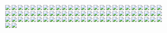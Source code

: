 ![](https://user-images.githubusercontent.com/126313739/257285152-68948642-d471-4efe-8fb7-f322327d279f.jpg) ![](https://user-images.githubusercontent.com/126313739/257285837-069ba81f-9867-4e27-ad3f-c9615c121496.png) ![](https://user-images.githubusercontent.com/126313739/257290823-d05a286b-6c04-401e-83d5-54807ab6be3b.gif) ![](https://user-images.githubusercontent.com/126313739/257286149-c1b0eda6-882d-41fe-b0d8-dccbc77732d5.gif) ![](https://user-images.githubusercontent.com/126313739/257288855-b6031473-39a9-41a0-8e6e-6070d66eb415.jpg) ![](https://user-images.githubusercontent.com/126313739/257301795-55988ef9-453e-4e56-af2c-be1f82199240.jpg) ![](https://user-images.githubusercontent.com/126313739/257604758-0d0fdd29-ccb3-418b-bae6-a1ce4562396f.png) ![](https://user-images.githubusercontent.com/126313739/257600884-9f9d2e5e-96a5-4def-aa8d-6e7293da4a80.gif) ![](https://user-images.githubusercontent.com/126313739/257287774-45b3d8a6-c0e9-49fe-9577-3957e37cf7ab.png) ![](https://user-images.githubusercontent.com/126313739/257286975-166cb984-3b09-43f8-b348-6d374ede46c4.gif) ![](https://user-images.githubusercontent.com/126313739/257285237-6a68ceeb-62c8-4177-bada-a735d67bf70f.png) ![](https://user-images.githubusercontent.com/126313739/257285191-c619c534-4b41-4be3-b65f-12034ab7f28b.gif) ![](https://user-images.githubusercontent.com/126313739/257286921-5c2e665c-cccd-4eed-85ae-d4c87360f054.png) ![](https://images-wixmp-ed30a86b8c4ca887773594c2.wixmp.com/f/123d674b-ec3a-48d6-974e-6735d6a62320/d14qrqh-60f94850-f130-4c12-a57f-1260c7b94cf2.png/v1/fill/w_99,h_56/system_of_a_down_stamp_by_kezzi_rose_d14qrqh-fullview.png?token=eyJ0eXAiOiJKV1QiLCJhbGciOiJIUzI1NiJ9.eyJzdWIiOiJ1cm46YXBwOjdlMGQxODg5ODIyNjQzNzNhNWYwZDQxNWVhMGQyNmUwIiwiaXNzIjoidXJuOmFwcDo3ZTBkMTg4OTgyMjY0MzczYTVmMGQ0MTVlYTBkMjZlMCIsIm9iaiI6W1t7ImhlaWdodCI6Ijw9NTYiLCJwYXRoIjoiXC9mXC8xMjNkNjc0Yi1lYzNhLTQ4ZDYtOTc0ZS02NzM1ZDZhNjIzMjBcL2QxNHFycWgtNjBmOTQ4NTAtZjEzMC00YzEyLWE1N2YtMTI2MGM3Yjk0Y2YyLnBuZyIsIndpZHRoIjoiPD05OSJ9XV0sImF1ZCI6WyJ1cm46c2VydmljZTppbWFnZS5vcGVyYXRpb25zIl19.cpDHDjsLVS_8dzGY-XUENzDMaFBeYt60XwJQfvPXlUo) ![](https://images-wixmp-ed30a86b8c4ca887773594c2.wixmp.com/f/7f07c132-6e55-4943-9bb7-dbef21458a42/dfosxzl-afe3057b-1343-45f3-b0a4-1ee89c0c4fa2.png/v1/fill/w_99,h_57/system_of_a_down_soad_stamp_by_milo_html_dfosxzl-fullview.png?token=eyJ0eXAiOiJKV1QiLCJhbGciOiJIUzI1NiJ9.eyJzdWIiOiJ1cm46YXBwOjdlMGQxODg5ODIyNjQzNzNhNWYwZDQxNWVhMGQyNmUwIiwiaXNzIjoidXJuOmFwcDo3ZTBkMTg4OTgyMjY0MzczYTVmMGQ0MTVlYTBkMjZlMCIsIm9iaiI6W1t7ImhlaWdodCI6Ijw9NTciLCJwYXRoIjoiXC9mXC83ZjA3YzEzMi02ZTU1LTQ5NDMtOWJiNy1kYmVmMjE0NThhNDJcL2Rmb3N4emwtYWZlMzA1N2ItMTM0My00NWYzLWIwYTQtMWVlODljMGM0ZmEyLnBuZyIsIndpZHRoIjoiPD05OSJ9XV0sImF1ZCI6WyJ1cm46c2VydmljZTppbWFnZS5vcGVyYXRpb25zIl19.c7RNeRvietBIZyTFM8n10a5ur9LqnFUznqYVOJdkT3Y) ![](https://images-wixmp-ed30a86b8c4ca887773594c2.wixmp.com/f/341f7591-2fae-4804-9bbd-5cce557fad8d/d2j5rgp-e71b8a25-1749-4b22-be9e-51bedcfbc32d.jpg/v1/fill/w_99,h_56,q_75,strp/system_of_a_down___hypnotize_by_jestrabesa_d2j5rgp-fullview.jpg?token=eyJ0eXAiOiJKV1QiLCJhbGciOiJIUzI1NiJ9.eyJzdWIiOiJ1cm46YXBwOjdlMGQxODg5ODIyNjQzNzNhNWYwZDQxNWVhMGQyNmUwIiwiaXNzIjoidXJuOmFwcDo3ZTBkMTg4OTgyMjY0MzczYTVmMGQ0MTVlYTBkMjZlMCIsIm9iaiI6W1t7ImhlaWdodCI6Ijw9NTYiLCJwYXRoIjoiXC9mXC8zNDFmNzU5MS0yZmFlLTQ4MDQtOWJiZC01Y2NlNTU3ZmFkOGRcL2QyajVyZ3AtZTcxYjhhMjUtMTc0OS00YjIyLWJlOWUtNTFiZWRjZmJjMzJkLmpwZyIsIndpZHRoIjoiPD05OSJ9XV0sImF1ZCI6WyJ1cm46c2VydmljZTppbWFnZS5vcGVyYXRpb25zIl19.XwvqzyzH79LLW7IGTBTEnyGAxbiMoa1DryWkfWwFPYU) ![](https://images-wixmp-ed30a86b8c4ca887773594c2.wixmp.com/f/b080da81-b64b-46f2-8333-89b9182f9f88/d1iugp3-d323a763-7a6e-45b0-864a-907903d8a788.png/v1/fill/w_99,h_50/soad_stamp_by_veggiebaka_chan_d1iugp3-fullview.png?token=eyJ0eXAiOiJKV1QiLCJhbGciOiJIUzI1NiJ9.eyJzdWIiOiJ1cm46YXBwOjdlMGQxODg5ODIyNjQzNzNhNWYwZDQxNWVhMGQyNmUwIiwiaXNzIjoidXJuOmFwcDo3ZTBkMTg4OTgyMjY0MzczYTVmMGQ0MTVlYTBkMjZlMCIsIm9iaiI6W1t7ImhlaWdodCI6Ijw9NTAiLCJwYXRoIjoiXC9mXC9iMDgwZGE4MS1iNjRiLTQ2ZjItODMzMy04OWI5MTgyZjlmODhcL2QxaXVncDMtZDMyM2E3NjMtN2E2ZS00NWIwLTg2NGEtOTA3OTAzZDhhNzg4LnBuZyIsIndpZHRoIjoiPD05OSJ9XV0sImF1ZCI6WyJ1cm46c2VydmljZTppbWFnZS5vcGVyYXRpb25zIl19.O8-Mi_cd8Kfj3LIEJinRF1zzCsW9fjKH339aEoErn3g) ![](https://images-wixmp-ed30a86b8c4ca887773594c2.wixmp.com/f/45b1ec39-d102-4d77-ae3d-334328c1cd08/d18w9i5-925d2b75-b162-47d6-81d1-9f8bd1d051f9.gif?token=eyJ0eXAiOiJKV1QiLCJhbGciOiJIUzI1NiJ9.eyJzdWIiOiJ1cm46YXBwOjdlMGQxODg5ODIyNjQzNzNhNWYwZDQxNWVhMGQyNmUwIiwiaXNzIjoidXJuOmFwcDo3ZTBkMTg4OTgyMjY0MzczYTVmMGQ0MTVlYTBkMjZlMCIsIm9iaiI6W1t7InBhdGgiOiJcL2ZcLzQ1YjFlYzM5LWQxMDItNGQ3Ny1hZTNkLTMzNDMyOGMxY2QwOFwvZDE4dzlpNS05MjVkMmI3NS1iMTYyLTQ3ZDYtODFkMS05ZjhiZDFkMDUxZjkuZ2lmIn1dXSwiYXVkIjpbInVybjpzZXJ2aWNlOmZpbGUuZG93bmxvYWQiXX0.649FTRIH209Xod6NdDyh-8VGgiBnmlUQzneQLdloIzI) ![](https://images-wixmp-ed30a86b8c4ca887773594c2.wixmp.com/f/123d674b-ec3a-48d6-974e-6735d6a62320/d17svmn-898c6682-7d38-4ffe-9eed-af16610a8662.png/v1/fill/w_99,h_56/serj_tankian_stamp_by_kezzi_rose_d17svmn-fullview.png?token=eyJ0eXAiOiJKV1QiLCJhbGciOiJIUzI1NiJ9.eyJzdWIiOiJ1cm46YXBwOjdlMGQxODg5ODIyNjQzNzNhNWYwZDQxNWVhMGQyNmUwIiwiaXNzIjoidXJuOmFwcDo3ZTBkMTg4OTgyMjY0MzczYTVmMGQ0MTVlYTBkMjZlMCIsIm9iaiI6W1t7ImhlaWdodCI6Ijw9NTYiLCJwYXRoIjoiXC9mXC8xMjNkNjc0Yi1lYzNhLTQ4ZDYtOTc0ZS02NzM1ZDZhNjIzMjBcL2QxN3N2bW4tODk4YzY2ODItN2QzOC00ZmZlLTllZWQtYWYxNjYxMGE4NjYyLnBuZyIsIndpZHRoIjoiPD05OSJ9XV0sImF1ZCI6WyJ1cm46c2VydmljZTppbWFnZS5vcGVyYXRpb25zIl19.COVxLDvHheSIWkCMXrVoHVLaE-92J0hKjenrulW3xqk) ![](https://images-wixmp-ed30a86b8c4ca887773594c2.wixmp.com/f/4c05735f-bf9a-4bf9-97e8-4e6b74379b63/dzrof1-a489153a-a464-4c58-9490-d71b2e122b3b.jpg/v1/fill/w_99,h_56,q_75,strp/___linkin_park____by_sophie12345_dzrof1-fullview.jpg?token=eyJ0eXAiOiJKV1QiLCJhbGciOiJIUzI1NiJ9.eyJzdWIiOiJ1cm46YXBwOjdlMGQxODg5ODIyNjQzNzNhNWYwZDQxNWVhMGQyNmUwIiwiaXNzIjoidXJuOmFwcDo3ZTBkMTg4OTgyMjY0MzczYTVmMGQ0MTVlYTBkMjZlMCIsIm9iaiI6W1t7ImhlaWdodCI6Ijw9NTYiLCJwYXRoIjoiXC9mXC80YzA1NzM1Zi1iZjlhLTRiZjktOTdlOC00ZTZiNzQzNzliNjNcL2R6cm9mMS1hNDg5MTUzYS1hNDY0LTRjNTgtOTQ5MC1kNzFiMmUxMjJiM2IuanBnIiwid2lkdGgiOiI8PTk5In1dXSwiYXVkIjpbInVybjpzZXJ2aWNlOmltYWdlLm9wZXJhdGlvbnMiXX0.0dcNHbogF2kXE8R6jnIP4xMfuWCECl-bYuSX7_P9t9s) ![](https://images-wixmp-ed30a86b8c4ca887773594c2.wixmp.com/f/dea1387b-1742-4b9c-b38c-5e55c36a7344/d2dsu4u-935a5bac-5dad-4234-82db-d0d42a497fe5.gif?token=eyJ0eXAiOiJKV1QiLCJhbGciOiJIUzI1NiJ9.eyJzdWIiOiJ1cm46YXBwOjdlMGQxODg5ODIyNjQzNzNhNWYwZDQxNWVhMGQyNmUwIiwiaXNzIjoidXJuOmFwcDo3ZTBkMTg4OTgyMjY0MzczYTVmMGQ0MTVlYTBkMjZlMCIsIm9iaiI6W1t7InBhdGgiOiJcL2ZcL2RlYTEzODdiLTE3NDItNGI5Yy1iMzhjLTVlNTVjMzZhNzM0NFwvZDJkc3U0dS05MzVhNWJhYy01ZGFkLTQyMzQtODJkYi1kMGQ0MmE0OTdmZTUuZ2lmIn1dXSwiYXVkIjpbInVybjpzZXJ2aWNlOmZpbGUuZG93bmxvYWQiXX0.9B_flmMPFNL_ofeBHzzxxAG6JynVpAw2TYI_7hfktMA) ![](https://images-wixmp-ed30a86b8c4ca887773594c2.wixmp.com/f/a65291dc-5f5f-457a-b75e-4625ac76ac1c/d6q1knt-f5515bb5-cbd4-40ae-bffb-bf7336ed4724.png/v1/fill/w_99,h_57/rhcp_stamp_by_rejnbol_d6q1knt-fullview.png?token=eyJ0eXAiOiJKV1QiLCJhbGciOiJIUzI1NiJ9.eyJzdWIiOiJ1cm46YXBwOjdlMGQxODg5ODIyNjQzNzNhNWYwZDQxNWVhMGQyNmUwIiwiaXNzIjoidXJuOmFwcDo3ZTBkMTg4OTgyMjY0MzczYTVmMGQ0MTVlYTBkMjZlMCIsIm9iaiI6W1t7ImhlaWdodCI6Ijw9NTciLCJwYXRoIjoiXC9mXC9hNjUyOTFkYy01ZjVmLTQ1N2EtYjc1ZS00NjI1YWM3NmFjMWNcL2Q2cTFrbnQtZjU1MTViYjUtY2JkNC00MGFlLWJmZmItYmY3MzM2ZWQ0NzI0LnBuZyIsIndpZHRoIjoiPD05OSJ9XV0sImF1ZCI6WyJ1cm46c2VydmljZTppbWFnZS5vcGVyYXRpb25zIl19.TvVwbaasknJFugoS1wXwbToB-bOLz0r9dUpH_FJ3z2Q) ![](https://images-wixmp-ed30a86b8c4ca887773594c2.wixmp.com/f/b525ab95-665f-4efb-aed8-bcf5abb82d77/d1eqsbc-ba3e6c99-740d-4ef9-bc55-1f8555852139.gif?token=eyJ0eXAiOiJKV1QiLCJhbGciOiJIUzI1NiJ9.eyJzdWIiOiJ1cm46YXBwOjdlMGQxODg5ODIyNjQzNzNhNWYwZDQxNWVhMGQyNmUwIiwiaXNzIjoidXJuOmFwcDo3ZTBkMTg4OTgyMjY0MzczYTVmMGQ0MTVlYTBkMjZlMCIsIm9iaiI6W1t7InBhdGgiOiJcL2ZcL2I1MjVhYjk1LTY2NWYtNGVmYi1hZWQ4LWJjZjVhYmI4MmQ3N1wvZDFlcXNiYy1iYTNlNmM5OS03NDBkLTRlZjktYmM1NS0xZjg1NTU4NTIxMzkuZ2lmIn1dXSwiYXVkIjpbInVybjpzZXJ2aWNlOmZpbGUuZG93bmxvYWQiXX0.Ve0qL_ejhuONSHzOu0JHuqsXVU7mgYyPa-ieQEi1AwM) ![](https://images-wixmp-ed30a86b8c4ca887773594c2.wixmp.com/f/88ad7a11-9935-4e47-9df5-143cd57cf37d/d3abkyl-aac05310-eb61-4d8a-9f6f-7f0b943b9db2.png/v1/fill/w_99,h_56/def_leppard_stamp_2_by_da__bogeyman_d3abkyl-fullview.png?token=eyJ0eXAiOiJKV1QiLCJhbGciOiJIUzI1NiJ9.eyJzdWIiOiJ1cm46YXBwOjdlMGQxODg5ODIyNjQzNzNhNWYwZDQxNWVhMGQyNmUwIiwiaXNzIjoidXJuOmFwcDo3ZTBkMTg4OTgyMjY0MzczYTVmMGQ0MTVlYTBkMjZlMCIsIm9iaiI6W1t7ImhlaWdodCI6Ijw9NTYiLCJwYXRoIjoiXC9mXC84OGFkN2ExMS05OTM1LTRlNDctOWRmNS0xNDNjZDU3Y2YzN2RcL2QzYWJreWwtYWFjMDUzMTAtZWI2MS00ZDhhLTlmNmYtN2YwYjk0M2I5ZGIyLnBuZyIsIndpZHRoIjoiPD05OSJ9XV0sImF1ZCI6WyJ1cm46c2VydmljZTppbWFnZS5vcGVyYXRpb25zIl19.kkBCDQ2V8dGGHIngFrQuhbSjUQjkCi_Xp4kNTQYFyYU) ![](https://images-wixmp-ed30a86b8c4ca887773594c2.wixmp.com/f/5d251683-6f35-472f-9493-40a7c1d427c6/d1375z5-d4792a96-369c-40bf-b48a-3adb4dceb5db.gif?token=eyJ0eXAiOiJKV1QiLCJhbGciOiJIUzI1NiJ9.eyJzdWIiOiJ1cm46YXBwOjdlMGQxODg5ODIyNjQzNzNhNWYwZDQxNWVhMGQyNmUwIiwiaXNzIjoidXJuOmFwcDo3ZTBkMTg4OTgyMjY0MzczYTVmMGQ0MTVlYTBkMjZlMCIsIm9iaiI6W1t7InBhdGgiOiJcL2ZcLzVkMjUxNjgzLTZmMzUtNDcyZi05NDkzLTQwYTdjMWQ0MjdjNlwvZDEzNzV6NS1kNDc5MmE5Ni0zNjljLTQwYmYtYjQ4YS0zYWRiNGRjZWI1ZGIuZ2lmIn1dXSwiYXVkIjpbInVybjpzZXJ2aWNlOmZpbGUuZG93bmxvYWQiXX0.vvOUknbnhWkmg44SKEXJGedKXXLeq2Jw9EtYBEZWXpU) ![](https://images-wixmp-ed30a86b8c4ca887773594c2.wixmp.com/f/b8e13996-65cb-452a-895e-5be1c306c6ae/drawyx-9c7b2da0-0061-438a-8630-7f514a45759e.gif?token=eyJ0eXAiOiJKV1QiLCJhbGciOiJIUzI1NiJ9.eyJzdWIiOiJ1cm46YXBwOjdlMGQxODg5ODIyNjQzNzNhNWYwZDQxNWVhMGQyNmUwIiwiaXNzIjoidXJuOmFwcDo3ZTBkMTg4OTgyMjY0MzczYTVmMGQ0MTVlYTBkMjZlMCIsIm9iaiI6W1t7InBhdGgiOiJcL2ZcL2I4ZTEzOTk2LTY1Y2ItNDUyYS04OTVlLTViZTFjMzA2YzZhZVwvZHJhd3l4LTljN2IyZGEwLTAwNjEtNDM4YS04NjMwLTdmNTE0YTQ1NzU5ZS5naWYifV1dLCJhdWQiOlsidXJuOnNlcnZpY2U6ZmlsZS5kb3dubG9hZCJdfQ.T52pxw4Gu22JShfKH4VvctXQRTVKWD84Ikx3FFIeuY0) ![](https://images-wixmp-ed30a86b8c4ca887773594c2.wixmp.com/f/123d674b-ec3a-48d6-974e-6735d6a62320/d1blsrt-30e0874a-d345-40ca-bcdf-17605c7ba626.png/v1/fill/w_99,h_56/megadeth_stamp_by_kezzi_rose_d1blsrt-fullview.png?token=eyJ0eXAiOiJKV1QiLCJhbGciOiJIUzI1NiJ9.eyJzdWIiOiJ1cm46YXBwOjdlMGQxODg5ODIyNjQzNzNhNWYwZDQxNWVhMGQyNmUwIiwiaXNzIjoidXJuOmFwcDo3ZTBkMTg4OTgyMjY0MzczYTVmMGQ0MTVlYTBkMjZlMCIsIm9iaiI6W1t7ImhlaWdodCI6Ijw9NTYiLCJwYXRoIjoiXC9mXC8xMjNkNjc0Yi1lYzNhLTQ4ZDYtOTc0ZS02NzM1ZDZhNjIzMjBcL2QxYmxzcnQtMzBlMDg3NGEtZDM0NS00MGNhLWJjZGYtMTc2MDVjN2JhNjI2LnBuZyIsIndpZHRoIjoiPD05OSJ9XV0sImF1ZCI6WyJ1cm46c2VydmljZTppbWFnZS5vcGVyYXRpb25zIl19.TF1ImS0sdGljBkRjjzKWjx7vAcUauNn2-SC6iRyiJqE) ![](https://images-wixmp-ed30a86b8c4ca887773594c2.wixmp.com/f/1f753490-ad79-4239-9a0c-ca867222be6c/d2ys683-96989718-8b0d-48ff-ad03-2387d9ccef30.gif?token=eyJ0eXAiOiJKV1QiLCJhbGciOiJIUzI1NiJ9.eyJzdWIiOiJ1cm46YXBwOjdlMGQxODg5ODIyNjQzNzNhNWYwZDQxNWVhMGQyNmUwIiwiaXNzIjoidXJuOmFwcDo3ZTBkMTg4OTgyMjY0MzczYTVmMGQ0MTVlYTBkMjZlMCIsIm9iaiI6W1t7InBhdGgiOiJcL2ZcLzFmNzUzNDkwLWFkNzktNDIzOS05YTBjLWNhODY3MjIyYmU2Y1wvZDJ5czY4My05Njk4OTcxOC04YjBkLTQ4ZmYtYWQwMy0yMzg3ZDljY2VmMzAuZ2lmIn1dXSwiYXVkIjpbInVybjpzZXJ2aWNlOmZpbGUuZG93bmxvYWQiXX0.0nybQvG4ZBjAlw3JCkmyuXrq4szjRqX2aynzG-cfj7U) ![](https://images-wixmp-ed30a86b8c4ca887773594c2.wixmp.com/f/741d9a86-ac8b-49ee-8f91-6965eccf9358/d22acpx-cc9efa47-645c-4b35-b4e2-5f8e4da99ecf.png/v1/fill/w_99,h_55/ac_dc_stamp_by_silva17_d22acpx-fullview.png?token=eyJ0eXAiOiJKV1QiLCJhbGciOiJIUzI1NiJ9.eyJzdWIiOiJ1cm46YXBwOjdlMGQxODg5ODIyNjQzNzNhNWYwZDQxNWVhMGQyNmUwIiwiaXNzIjoidXJuOmFwcDo3ZTBkMTg4OTgyMjY0MzczYTVmMGQ0MTVlYTBkMjZlMCIsIm9iaiI6W1t7ImhlaWdodCI6Ijw9NTUiLCJwYXRoIjoiXC9mXC83NDFkOWE4Ni1hYzhiLTQ5ZWUtOGY5MS02OTY1ZWNjZjkzNThcL2QyMmFjcHgtY2M5ZWZhNDctNjQ1Yy00YjM1LWI0ZTItNWY4ZTRkYTk5ZWNmLnBuZyIsIndpZHRoIjoiPD05OSJ9XV0sImF1ZCI6WyJ1cm46c2VydmljZTppbWFnZS5vcGVyYXRpb25zIl19.JqhvG9mA92zPFV-Pmh8WnTEPAjHI1UGH8otEqfqoutM) ![](https://images-wixmp-ed30a86b8c4ca887773594c2.wixmp.com/f/42f99abf-f041-41dd-b57f-87e3285a6cf9/d292uom-c159b06d-e816-4e4e-ba97-1102eacc16e5.gif?token=eyJ0eXAiOiJKV1QiLCJhbGciOiJIUzI1NiJ9.eyJzdWIiOiJ1cm46YXBwOjdlMGQxODg5ODIyNjQzNzNhNWYwZDQxNWVhMGQyNmUwIiwiaXNzIjoidXJuOmFwcDo3ZTBkMTg4OTgyMjY0MzczYTVmMGQ0MTVlYTBkMjZlMCIsIm9iaiI6W1t7InBhdGgiOiJcL2ZcLzQyZjk5YWJmLWYwNDEtNDFkZC1iNTdmLTg3ZTMyODVhNmNmOVwvZDI5MnVvbS1jMTU5YjA2ZC1lODE2LTRlNGUtYmE5Ny0xMTAyZWFjYzE2ZTUuZ2lmIn1dXSwiYXVkIjpbInVybjpzZXJ2aWNlOmZpbGUuZG93bmxvYWQiXX0.kWABQ1vTuHpZjW-_A4NR4B4sAPmc2Y4uJUZV5gVeN-A) ![](https://images-wixmp-ed30a86b8c4ca887773594c2.wixmp.com/f/f9ec3fd3-2366-4397-bba9-d97d92dbec27/dcxe32q-f54e0954-8d40-4c62-879a-2399720f60de.png/v1/fill/w_99,h_56/pearl_jam_stamp_by_ghiaccio_frame_dcxe32q-fullview.png?token=eyJ0eXAiOiJKV1QiLCJhbGciOiJIUzI1NiJ9.eyJzdWIiOiJ1cm46YXBwOjdlMGQxODg5ODIyNjQzNzNhNWYwZDQxNWVhMGQyNmUwIiwiaXNzIjoidXJuOmFwcDo3ZTBkMTg4OTgyMjY0MzczYTVmMGQ0MTVlYTBkMjZlMCIsIm9iaiI6W1t7ImhlaWdodCI6Ijw9NTYiLCJwYXRoIjoiXC9mXC9mOWVjM2ZkMy0yMzY2LTQzOTctYmJhOS1kOTdkOTJkYmVjMjdcL2RjeGUzMnEtZjU0ZTA5NTQtOGQ0MC00YzYyLTg3OWEtMjM5OTcyMGY2MGRlLnBuZyIsIndpZHRoIjoiPD05OSJ9XV0sImF1ZCI6WyJ1cm46c2VydmljZTppbWFnZS5vcGVyYXRpb25zIl19.4k3DIdRmb2lUvuf9t8WuVD4Y0xHmM-sBe08mFN5BfXk) ![](https://images-wixmp-ed30a86b8c4ca887773594c2.wixmp.com/f/88ad7a11-9935-4e47-9df5-143cd57cf37d/d3arye4-c6326502-e3a9-48f9-baea-98a631596864.png/v1/fill/w_99,h_56/ozzy_osbourne_stamp_4_by_da__bogeyman_d3arye4-fullview.png?token=eyJ0eXAiOiJKV1QiLCJhbGciOiJIUzI1NiJ9.eyJzdWIiOiJ1cm46YXBwOjdlMGQxODg5ODIyNjQzNzNhNWYwZDQxNWVhMGQyNmUwIiwiaXNzIjoidXJuOmFwcDo3ZTBkMTg4OTgyMjY0MzczYTVmMGQ0MTVlYTBkMjZlMCIsIm9iaiI6W1t7ImhlaWdodCI6Ijw9NTYiLCJwYXRoIjoiXC9mXC84OGFkN2ExMS05OTM1LTRlNDctOWRmNS0xNDNjZDU3Y2YzN2RcL2QzYXJ5ZTQtYzYzMjY1MDItZTNhOS00OGY5LWJhZWEtOThhNjMxNTk2ODY0LnBuZyIsIndpZHRoIjoiPD05OSJ9XV0sImF1ZCI6WyJ1cm46c2VydmljZTppbWFnZS5vcGVyYXRpb25zIl19.D2GaR9K3Wv7lJ4VrBPcAR_Rbi6OT9sIJ9Oz2zCqSpng) ![](https://images-wixmp-ed30a86b8c4ca887773594c2.wixmp.com/f/741d9a86-ac8b-49ee-8f91-6965eccf9358/d22clwv-cc761698-2903-4b51-bd20-f264bad01155.png/v1/fill/w_99,h_55/nirvana_stamp_by_silva17_d22clwv-fullview.png?token=eyJ0eXAiOiJKV1QiLCJhbGciOiJIUzI1NiJ9.eyJzdWIiOiJ1cm46YXBwOjdlMGQxODg5ODIyNjQzNzNhNWYwZDQxNWVhMGQyNmUwIiwiaXNzIjoidXJuOmFwcDo3ZTBkMTg4OTgyMjY0MzczYTVmMGQ0MTVlYTBkMjZlMCIsIm9iaiI6W1t7ImhlaWdodCI6Ijw9NTUiLCJwYXRoIjoiXC9mXC83NDFkOWE4Ni1hYzhiLTQ5ZWUtOGY5MS02OTY1ZWNjZjkzNThcL2QyMmNsd3YtY2M3NjE2OTgtMjkwMy00YjUxLWJkMjAtZjI2NGJhZDAxMTU1LnBuZyIsIndpZHRoIjoiPD05OSJ9XV0sImF1ZCI6WyJ1cm46c2VydmljZTppbWFnZS5vcGVyYXRpb25zIl19.xE6XjEjF8mja0x1x9VcZ9HIQz_p_nu7iQfi_TvmDsW8) ![](https://images-wixmp-ed30a86b8c4ca887773594c2.wixmp.com/f/c178342e-db52-4f02-9b5d-8d0442fed3bb/d1k1fpp-12d965a9-62e8-4132-86e7-ffd66c33e6ad.gif?token=eyJ0eXAiOiJKV1QiLCJhbGciOiJIUzI1NiJ9.eyJzdWIiOiJ1cm46YXBwOjdlMGQxODg5ODIyNjQzNzNhNWYwZDQxNWVhMGQyNmUwIiwiaXNzIjoidXJuOmFwcDo3ZTBkMTg4OTgyMjY0MzczYTVmMGQ0MTVlYTBkMjZlMCIsIm9iaiI6W1t7InBhdGgiOiJcL2ZcL2MxNzgzNDJlLWRiNTItNGYwMi05YjVkLThkMDQ0MmZlZDNiYlwvZDFrMWZwcC0xMmQ5NjVhOS02MmU4LTQxMzItODZlNy1mZmQ2NmMzM2U2YWQuZ2lmIn1dXSwiYXVkIjpbInVybjpzZXJ2aWNlOmZpbGUuZG93bmxvYWQiXX0.9ZhwdSv0IqDBJth9xgsdWwST0be3AIvHscArAiRBCUo) ![](https://images-wixmp-ed30a86b8c4ca887773594c2.wixmp.com/f/88ad7a11-9935-4e47-9df5-143cd57cf37d/d33tdyo-a4a98c8f-eafc-407b-b156-919e70d07542.png/v1/fill/w_99,h_56/the_ramones_stamp_1_by_da__bogeyman_d33tdyo-fullview.png?token=eyJ0eXAiOiJKV1QiLCJhbGciOiJIUzI1NiJ9.eyJzdWIiOiJ1cm46YXBwOjdlMGQxODg5ODIyNjQzNzNhNWYwZDQxNWVhMGQyNmUwIiwiaXNzIjoidXJuOmFwcDo3ZTBkMTg4OTgyMjY0MzczYTVmMGQ0MTVlYTBkMjZlMCIsIm9iaiI6W1t7ImhlaWdodCI6Ijw9NTYiLCJwYXRoIjoiXC9mXC84OGFkN2ExMS05OTM1LTRlNDctOWRmNS0xNDNjZDU3Y2YzN2RcL2QzM3RkeW8tYTRhOThjOGYtZWFmYy00MDdiLWIxNTYtOTE5ZTcwZDA3NTQyLnBuZyIsIndpZHRoIjoiPD05OSJ9XV0sImF1ZCI6WyJ1cm46c2VydmljZTppbWFnZS5vcGVyYXRpb25zIl19.GkWGM6JFST0bEGwaSkqqKHToghOG1uK4Bk1DN8AX70c) ![](https://images-wixmp-ed30a86b8c4ca887773594c2.wixmp.com/f/41c19923-788e-45d9-8f0d-d07ad3f84b80/d1bhntf-d1b6b191-ea94-4c09-97fc-49ef9aa4ea44.png/v1/fill/w_99,h_55/i_heart_guitarists_stamp_by_iheartjrock_d1bhntf-fullview.png?token=eyJ0eXAiOiJKV1QiLCJhbGciOiJIUzI1NiJ9.eyJzdWIiOiJ1cm46YXBwOjdlMGQxODg5ODIyNjQzNzNhNWYwZDQxNWVhMGQyNmUwIiwiaXNzIjoidXJuOmFwcDo3ZTBkMTg4OTgyMjY0MzczYTVmMGQ0MTVlYTBkMjZlMCIsIm9iaiI6W1t7ImhlaWdodCI6Ijw9NTUiLCJwYXRoIjoiXC9mXC80MWMxOTkyMy03ODhlLTQ1ZDktOGYwZC1kMDdhZDNmODRiODBcL2QxYmhudGYtZDFiNmIxOTEtZWE5NC00YzA5LTk3ZmMtNDllZjlhYTRlYTQ0LnBuZyIsIndpZHRoIjoiPD05OSJ9XV0sImF1ZCI6WyJ1cm46c2VydmljZTppbWFnZS5vcGVyYXRpb25zIl19.Zo_ZDl62ghJ9zuTV5f23paQy3IA0ej43D6G5K2SrrfU) ![](https://images-wixmp-ed30a86b8c4ca887773594c2.wixmp.com/f/3eff8fa6-673b-499a-add0-3e114e82bc4e/dv1qsw-87be34c5-2a66-47dc-83a0-bf5b3110a0ae.gif?token=eyJ0eXAiOiJKV1QiLCJhbGciOiJIUzI1NiJ9.eyJzdWIiOiJ1cm46YXBwOjdlMGQxODg5ODIyNjQzNzNhNWYwZDQxNWVhMGQyNmUwIiwiaXNzIjoidXJuOmFwcDo3ZTBkMTg4OTgyMjY0MzczYTVmMGQ0MTVlYTBkMjZlMCIsIm9iaiI6W1t7InBhdGgiOiJcL2ZcLzNlZmY4ZmE2LTY3M2ItNDk5YS1hZGQwLTNlMTE0ZTgyYmM0ZVwvZHYxcXN3LTg3YmUzNGM1LTJhNjYtNDdkYy04M2EwLWJmNWIzMTEwYTBhZS5naWYifV1dLCJhdWQiOlsidXJuOnNlcnZpY2U6ZmlsZS5kb3dubG9hZCJdfQ.fGLAVLwKN-NnPde3GZvhXDwGeUr-4fmCtqr1prXjW3c) ![](https://images-wixmp-ed30a86b8c4ca887773594c2.wixmp.com/f/c42c6dc2-9e64-458b-9bfb-5e0fc8db3327/d1kci22-9235621d-b1e7-42ab-8252-bc031979ac6c.png/v1/fill/w_99,h_55/stamp___motley_crue_by_amyrose_chan_d1kci22-fullview.png?token=eyJ0eXAiOiJKV1QiLCJhbGciOiJIUzI1NiJ9.eyJzdWIiOiJ1cm46YXBwOjdlMGQxODg5ODIyNjQzNzNhNWYwZDQxNWVhMGQyNmUwIiwiaXNzIjoidXJuOmFwcDo3ZTBkMTg4OTgyMjY0MzczYTVmMGQ0MTVlYTBkMjZlMCIsIm9iaiI6W1t7ImhlaWdodCI6Ijw9NTUiLCJwYXRoIjoiXC9mXC9jNDJjNmRjMi05ZTY0LTQ1OGItOWJmYi01ZTBmYzhkYjMzMjdcL2Qxa2NpMjItOTIzNTYyMWQtYjFlNy00MmFiLTgyNTItYmMwMzE5NzlhYzZjLnBuZyIsIndpZHRoIjoiPD05OSJ9XV0sImF1ZCI6WyJ1cm46c2VydmljZTppbWFnZS5vcGVyYXRpb25zIl19.Anm61dGYEsF1x7fjxGz0p86Xw4YyigElAl3e1v_UPpc) ![](https://images-wixmp-ed30a86b8c4ca887773594c2.wixmp.com/f/b525ab95-665f-4efb-aed8-bcf5abb82d77/d1ueuwo-5b4a284c-8c3d-4304-91cd-8280949064df.jpg/v1/fill/w_99,h_56,q_75,strp/linkin_park_stamp_by_ignisalatus_d1ueuwo-fullview.jpg?token=eyJ0eXAiOiJKV1QiLCJhbGciOiJIUzI1NiJ9.eyJzdWIiOiJ1cm46YXBwOjdlMGQxODg5ODIyNjQzNzNhNWYwZDQxNWVhMGQyNmUwIiwiaXNzIjoidXJuOmFwcDo3ZTBkMTg4OTgyMjY0MzczYTVmMGQ0MTVlYTBkMjZlMCIsIm9iaiI6W1t7ImhlaWdodCI6Ijw9NTYiLCJwYXRoIjoiXC9mXC9iNTI1YWI5NS02NjVmLTRlZmItYWVkOC1iY2Y1YWJiODJkNzdcL2QxdWV1d28tNWI0YTI4NGMtOGMzZC00MzA0LTkxY2QtODI4MDk0OTA2NGRmLmpwZyIsIndpZHRoIjoiPD05OSJ9XV0sImF1ZCI6WyJ1cm46c2VydmljZTppbWFnZS5vcGVyYXRpb25zIl19.92WtKT4BTumTIsj552PKwvB0PzBlJWfpCBE3ajm1ugs) ![](https://images-wixmp-ed30a86b8c4ca887773594c2.wixmp.com/f/6f25e12e-0c05-4a6b-82f7-5ca1300782a2/d1qh0rs-0ad65fd6-c56d-46a8-adfd-7fc949688da9.png/v1/fill/w_99,h_55/black_sabbath_by_krassrocks_d1qh0rs-fullview.png?token=eyJ0eXAiOiJKV1QiLCJhbGciOiJIUzI1NiJ9.eyJzdWIiOiJ1cm46YXBwOjdlMGQxODg5ODIyNjQzNzNhNWYwZDQxNWVhMGQyNmUwIiwiaXNzIjoidXJuOmFwcDo3ZTBkMTg4OTgyMjY0MzczYTVmMGQ0MTVlYTBkMjZlMCIsIm9iaiI6W1t7ImhlaWdodCI6Ijw9NTUiLCJwYXRoIjoiXC9mXC82ZjI1ZTEyZS0wYzA1LTRhNmItODJmNy01Y2ExMzAwNzgyYTJcL2QxcWgwcnMtMGFkNjVmZDYtYzU2ZC00NmE4LWFkZmQtN2ZjOTQ5Njg4ZGE5LnBuZyIsIndpZHRoIjoiPD05OSJ9XV0sImF1ZCI6WyJ1cm46c2VydmljZTppbWFnZS5vcGVyYXRpb25zIl19.myuUoSbhK415cOoNEbP3n5fivBYpkNfnBDfAwixhYzQ) ![](https://images-wixmp-ed30a86b8c4ca887773594c2.wixmp.com/f/0bde0c00-0202-4e6c-8d0f-f448e53a3407/d339fkm-ce82807a-8f28-4d00-b603-276e77644ae8.gif?token=eyJ0eXAiOiJKV1QiLCJhbGciOiJIUzI1NiJ9.eyJzdWIiOiJ1cm46YXBwOjdlMGQxODg5ODIyNjQzNzNhNWYwZDQxNWVhMGQyNmUwIiwiaXNzIjoidXJuOmFwcDo3ZTBkMTg4OTgyMjY0MzczYTVmMGQ0MTVlYTBkMjZlMCIsIm9iaiI6W1t7InBhdGgiOiJcL2ZcLzBiZGUwYzAwLTAyMDItNGU2Yy04ZDBmLWY0NDhlNTNhMzQwN1wvZDMzOWZrbS1jZTgyODA3YS04ZjI4LTRkMDAtYjYwMy0yNzZlNzc2NDRhZTguZ2lmIn1dXSwiYXVkIjpbInVybjpzZXJ2aWNlOmZpbGUuZG93bmxvYWQiXX0.ETzjKuDiPuRrH-cruSBaA13zTaiMA78LjqL7xeYtwzo) ![](https://images-wixmp-ed30a86b8c4ca887773594c2.wixmp.com/f/81415425-6418-4204-99ff-10fb8469bc24/d22mtwt-5255ad92-f162-4298-a6f0-28c07c1ee9fa.png/v1/fill/w_99,h_56/metallica_stamp_by_rlhcreations_d22mtwt-fullview.png?token=eyJ0eXAiOiJKV1QiLCJhbGciOiJIUzI1NiJ9.eyJzdWIiOiJ1cm46YXBwOjdlMGQxODg5ODIyNjQzNzNhNWYwZDQxNWVhMGQyNmUwIiwiaXNzIjoidXJuOmFwcDo3ZTBkMTg4OTgyMjY0MzczYTVmMGQ0MTVlYTBkMjZlMCIsIm9iaiI6W1t7ImhlaWdodCI6Ijw9NTYiLCJwYXRoIjoiXC9mXC84MTQxNTQyNS02NDE4LTQyMDQtOTlmZi0xMGZiODQ2OWJjMjRcL2QyMm10d3QtNTI1NWFkOTItZjE2Mi00Mjk4LWE2ZjAtMjhjMDdjMWVlOWZhLnBuZyIsIndpZHRoIjoiPD05OSJ9XV0sImF1ZCI6WyJ1cm46c2VydmljZTppbWFnZS5vcGVyYXRpb25zIl19.tXcqFxDdvAD2euDJ-lyZXCxLFLxR0S7lMv7H2FaY0as) ![](https://images-wixmp-ed30a86b8c4ca887773594c2.wixmp.com/f/5981128c-d703-4e2a-b161-e06ce78b2c0d/dmk2vj-feb28006-1be0-47bc-8471-843181a9fc00.gif?token=eyJ0eXAiOiJKV1QiLCJhbGciOiJIUzI1NiJ9.eyJzdWIiOiJ1cm46YXBwOjdlMGQxODg5ODIyNjQzNzNhNWYwZDQxNWVhMGQyNmUwIiwiaXNzIjoidXJuOmFwcDo3ZTBkMTg4OTgyMjY0MzczYTVmMGQ0MTVlYTBkMjZlMCIsIm9iaiI6W1t7InBhdGgiOiJcL2ZcLzU5ODExMjhjLWQ3MDMtNGUyYS1iMTYxLWUwNmNlNzhiMmMwZFwvZG1rMnZqLWZlYjI4MDA2LTFiZTAtNDdiYy04NDcxLTg0MzE4MWE5ZmMwMC5naWYifV1dLCJhdWQiOlsidXJuOnNlcnZpY2U6ZmlsZS5kb3dubG9hZCJdfQ.zzcx0S3_s_0mlj6ZCKa4nsmLoO9KtMEohVlmZ4cmTDk) ![](https://images-wixmp-ed30a86b8c4ca887773594c2.wixmp.com/f/8b699376-1db5-4791-be8f-ae5b1a5da714/dzedv5-56114628-1c75-4b89-bbc0-3f5b87b86989.png/v1/fill/w_99,h_56/i_support_till_lindemann_by_nitzume_dzedv5-fullview.png?token=eyJ0eXAiOiJKV1QiLCJhbGciOiJIUzI1NiJ9.eyJzdWIiOiJ1cm46YXBwOjdlMGQxODg5ODIyNjQzNzNhNWYwZDQxNWVhMGQyNmUwIiwiaXNzIjoidXJuOmFwcDo3ZTBkMTg4OTgyMjY0MzczYTVmMGQ0MTVlYTBkMjZlMCIsIm9iaiI6W1t7ImhlaWdodCI6Ijw9NTYiLCJwYXRoIjoiXC9mXC84YjY5OTM3Ni0xZGI1LTQ3OTEtYmU4Zi1hZTViMWE1ZGE3MTRcL2R6ZWR2NS01NjExNDYyOC0xYzc1LTRiODktYmJjMC0zZjViODdiODY5ODkucG5nIiwid2lkdGgiOiI8PTk5In1dXSwiYXVkIjpbInVybjpzZXJ2aWNlOmltYWdlLm9wZXJhdGlvbnMiXX0.-VuakC_BtkDVd_ohm1V3dEugvS3fliQn2ug6y8ES_ns) ![](https://images-wixmp-ed30a86b8c4ca887773594c2.wixmp.com/f/9b884aad-d0fe-42a8-b1ae-556d3935d48a/d1n4nco-b7279662-9a1e-40eb-a1ac-f8641b02f783.gif?token=eyJ0eXAiOiJKV1QiLCJhbGciOiJIUzI1NiJ9.eyJzdWIiOiJ1cm46YXBwOjdlMGQxODg5ODIyNjQzNzNhNWYwZDQxNWVhMGQyNmUwIiwiaXNzIjoidXJuOmFwcDo3ZTBkMTg4OTgyMjY0MzczYTVmMGQ0MTVlYTBkMjZlMCIsIm9iaiI6W1t7InBhdGgiOiJcL2ZcLzliODg0YWFkLWQwZmUtNDJhOC1iMWFlLTU1NmQzOTM1ZDQ4YVwvZDFuNG5jby1iNzI3OTY2Mi05YTFlLTQwZWItYTFhYy1mODY0MWIwMmY3ODMuZ2lmIn1dXSwiYXVkIjpbInVybjpzZXJ2aWNlOmZpbGUuZG93bmxvYWQiXX0.L4O0CXkCEyqFtbfgpGwWqtl_AF9hdfeoFQoe-ZxW838) ![](https://images-wixmp-ed30a86b8c4ca887773594c2.wixmp.com/f/33e4dece-e4c6-4752-9e6a-9e95253d794f/dtaskf-8cf67481-ab53-4c7f-8c60-8e65cdcdf849.gif?token=eyJ0eXAiOiJKV1QiLCJhbGciOiJIUzI1NiJ9.eyJzdWIiOiJ1cm46YXBwOjdlMGQxODg5ODIyNjQzNzNhNWYwZDQxNWVhMGQyNmUwIiwiaXNzIjoidXJuOmFwcDo3ZTBkMTg4OTgyMjY0MzczYTVmMGQ0MTVlYTBkMjZlMCIsIm9iaiI6W1t7InBhdGgiOiJcL2ZcLzMzZTRkZWNlLWU0YzYtNDc1Mi05ZTZhLTllOTUyNTNkNzk0ZlwvZHRhc2tmLThjZjY3NDgxLWFiNTMtNGM3Zi04YzYwLThlNjVjZGNkZjg0OS5naWYifV1dLCJhdWQiOlsidXJuOnNlcnZpY2U6ZmlsZS5kb3dubG9hZCJdfQ.OH_JPqW0rWEV-5cER2dVDFm2cxHe-kkGP44gXiPXo-Q) ![](https://images-wixmp-ed30a86b8c4ca887773594c2.wixmp.com/f/c42c6dc2-9e64-458b-9bfb-5e0fc8db3327/d1kcqao-e8dc87d3-1471-49b6-b2be-496bbb71bde1.png/v1/fill/w_99,h_55/stamp___guns_n__roses_by_amyrose_chan_d1kcqao-fullview.png?token=eyJ0eXAiOiJKV1QiLCJhbGciOiJIUzI1NiJ9.eyJzdWIiOiJ1cm46YXBwOjdlMGQxODg5ODIyNjQzNzNhNWYwZDQxNWVhMGQyNmUwIiwiaXNzIjoidXJuOmFwcDo3ZTBkMTg4OTgyMjY0MzczYTVmMGQ0MTVlYTBkMjZlMCIsIm9iaiI6W1t7ImhlaWdodCI6Ijw9NTUiLCJwYXRoIjoiXC9mXC9jNDJjNmRjMi05ZTY0LTQ1OGItOWJmYi01ZTBmYzhkYjMzMjdcL2Qxa2NxYW8tZThkYzg3ZDMtMTQ3MS00OWI2LWIyYmUtNDk2YmJiNzFiZGUxLnBuZyIsIndpZHRoIjoiPD05OSJ9XV0sImF1ZCI6WyJ1cm46c2VydmljZTppbWFnZS5vcGVyYXRpb25zIl19.lKI7tPUsweqA9m991BYzJVTDbjhom6AQtTBD9aE04ME) ![](https://images-wixmp-ed30a86b8c4ca887773594c2.wixmp.com/f/88ad7a11-9935-4e47-9df5-143cd57cf37d/d39hco5-fd3d048a-a67f-4bc0-9041-e88e5da59406.gif?token=eyJ0eXAiOiJKV1QiLCJhbGciOiJIUzI1NiJ9.eyJzdWIiOiJ1cm46YXBwOjdlMGQxODg5ODIyNjQzNzNhNWYwZDQxNWVhMGQyNmUwIiwiaXNzIjoidXJuOmFwcDo3ZTBkMTg4OTgyMjY0MzczYTVmMGQ0MTVlYTBkMjZlMCIsIm9iaiI6W1t7InBhdGgiOiJcL2ZcLzg4YWQ3YTExLTk5MzUtNGU0Ny05ZGY1LTE0M2NkNTdjZjM3ZFwvZDM5aGNvNS1mZDNkMDQ4YS1hNjdmLTRiYzAtOTA0MS1lODhlNWRhNTk0MDYuZ2lmIn1dXSwiYXVkIjpbInVybjpzZXJ2aWNlOmZpbGUuZG93bmxvYWQiXX0.aNnS6U8IYvFC-Xjs6bSslO21c_Rt5TAM0kFAbJ_xdvo) ![](https://images-wixmp-ed30a86b8c4ca887773594c2.wixmp.com/f/123d674b-ec3a-48d6-974e-6735d6a62320/d14qd41-9f510d6f-0733-4040-a9bf-a603fc1f1668.png/v1/fill/w_99,h_56/iron_maiden_stamp_by_kezzi_rose_d14qd41-fullview.png?token=eyJ0eXAiOiJKV1QiLCJhbGciOiJIUzI1NiJ9.eyJzdWIiOiJ1cm46YXBwOjdlMGQxODg5ODIyNjQzNzNhNWYwZDQxNWVhMGQyNmUwIiwiaXNzIjoidXJuOmFwcDo3ZTBkMTg4OTgyMjY0MzczYTVmMGQ0MTVlYTBkMjZlMCIsIm9iaiI6W1t7ImhlaWdodCI6Ijw9NTYiLCJwYXRoIjoiXC9mXC8xMjNkNjc0Yi1lYzNhLTQ4ZDYtOTc0ZS02NzM1ZDZhNjIzMjBcL2QxNHFkNDEtOWY1MTBkNmYtMDczMy00MDQwLWE5YmYtYTYwM2ZjMWYxNjY4LnBuZyIsIndpZHRoIjoiPD05OSJ9XV0sImF1ZCI6WyJ1cm46c2VydmljZTppbWFnZS5vcGVyYXRpb25zIl19.bWqvaI5HgRQvmg2jHshqadH22I-N6B-qXDTNnUN5Udc) ![](https://images-wixmp-ed30a86b8c4ca887773594c2.wixmp.com/f/a1ff0217-fb8a-479b-9f1d-65f38f01ba99/d3301sx-6e81c31a-b18f-4107-b13d-188ef1d355ff.gif?token=eyJ0eXAiOiJKV1QiLCJhbGciOiJIUzI1NiJ9.eyJzdWIiOiJ1cm46YXBwOjdlMGQxODg5ODIyNjQzNzNhNWYwZDQxNWVhMGQyNmUwIiwiaXNzIjoidXJuOmFwcDo3ZTBkMTg4OTgyMjY0MzczYTVmMGQ0MTVlYTBkMjZlMCIsIm9iaiI6W1t7InBhdGgiOiJcL2ZcL2ExZmYwMjE3LWZiOGEtNDc5Yi05ZjFkLTY1ZjM4ZjAxYmE5OVwvZDMzMDFzeC02ZTgxYzMxYS1iMThmLTQxMDctYjEzZC0xODhlZjFkMzU1ZmYuZ2lmIn1dXSwiYXVkIjpbInVybjpzZXJ2aWNlOmZpbGUuZG93bmxvYWQiXX0.hVgGG_xf332PJY6nCtyIdOgAlkhv2Qb5rJH5ov1n6kY) ![](https://images-wixmp-ed30a86b8c4ca887773594c2.wixmp.com/f/88ad7a11-9935-4e47-9df5-143cd57cf37d/d348jch-8ca17094-4e3e-4493-b7ca-913934c62a7d.png/v1/fill/w_99,h_56/kiss_rock___roll_stamp_6_by_da__bogeyman_d348jch-fullview.png?token=eyJ0eXAiOiJKV1QiLCJhbGciOiJIUzI1NiJ9.eyJzdWIiOiJ1cm46YXBwOjdlMGQxODg5ODIyNjQzNzNhNWYwZDQxNWVhMGQyNmUwIiwiaXNzIjoidXJuOmFwcDo3ZTBkMTg4OTgyMjY0MzczYTVmMGQ0MTVlYTBkMjZlMCIsIm9iaiI6W1t7ImhlaWdodCI6Ijw9NTYiLCJwYXRoIjoiXC9mXC84OGFkN2ExMS05OTM1LTRlNDctOWRmNS0xNDNjZDU3Y2YzN2RcL2QzNDhqY2gtOGNhMTcwOTQtNGUzZS00NDkzLWI3Y2EtOTEzOTM0YzYyYTdkLnBuZyIsIndpZHRoIjoiPD05OSJ9XV0sImF1ZCI6WyJ1cm46c2VydmljZTppbWFnZS5vcGVyYXRpb25zIl19.5Usiw9SdpXvb7BMeAdRvYTQCeaBmypvRZnhJbsFF2yQ) ![](https://images-wixmp-ed30a86b8c4ca887773594c2.wixmp.com/f/74e3d65d-2b1e-4f6b-b4f4-d787cb25b1d4/dzmjer-8ec3318e-bed6-4aa7-9472-56c97d5508ab.png/v1/fill/w_99,h_55,q_80,strp/stamp___linkin__park___by_zainele_dzmjer-fullview.jpg?token=eyJ0eXAiOiJKV1QiLCJhbGciOiJIUzI1NiJ9.eyJzdWIiOiJ1cm46YXBwOjdlMGQxODg5ODIyNjQzNzNhNWYwZDQxNWVhMGQyNmUwIiwiaXNzIjoidXJuOmFwcDo3ZTBkMTg4OTgyMjY0MzczYTVmMGQ0MTVlYTBkMjZlMCIsIm9iaiI6W1t7ImhlaWdodCI6Ijw9NTUiLCJwYXRoIjoiXC9mXC83NGUzZDY1ZC0yYjFlLTRmNmItYjRmNC1kNzg3Y2IyNWIxZDRcL2R6bWplci04ZWMzMzE4ZS1iZWQ2LTRhYTctOTQ3Mi01NmM5N2Q1NTA4YWIucG5nIiwid2lkdGgiOiI8PTk5In1dXSwiYXVkIjpbInVybjpzZXJ2aWNlOmltYWdlLm9wZXJhdGlvbnMiXX0.YGMoN76mLjkXVhM2IsHNO27nkhintKEsex2kdTOHGeg) ![](https://images-wixmp-ed30a86b8c4ca887773594c2.wixmp.com/f/28847125-263d-48c5-9649-2689fb915850/d19sii0-62c06d8f-d464-4128-8197-f45619448220.png/v1/fill/w_99,h_56/acdc_by_wearwolfaa_d19sii0-fullview.png?token=eyJ0eXAiOiJKV1QiLCJhbGciOiJIUzI1NiJ9.eyJzdWIiOiJ1cm46YXBwOjdlMGQxODg5ODIyNjQzNzNhNWYwZDQxNWVhMGQyNmUwIiwiaXNzIjoidXJuOmFwcDo3ZTBkMTg4OTgyMjY0MzczYTVmMGQ0MTVlYTBkMjZlMCIsIm9iaiI6W1t7ImhlaWdodCI6Ijw9NTYiLCJwYXRoIjoiXC9mXC8yODg0NzEyNS0yNjNkLTQ4YzUtOTY0OS0yNjg5ZmI5MTU4NTBcL2QxOXNpaTAtNjJjMDZkOGYtZDQ2NC00MTI4LTgxOTctZjQ1NjE5NDQ4MjIwLnBuZyIsIndpZHRoIjoiPD05OSJ9XV0sImF1ZCI6WyJ1cm46c2VydmljZTppbWFnZS5vcGVyYXRpb25zIl19.bUFTRhp7pzplWHWnIzBEGJ6eb2g1U1Oi7gHC2lfDdwM) ![](https://images-wixmp-ed30a86b8c4ca887773594c2.wixmp.com/f/9327048e-506d-4bc1-b24c-5c3867151ae4/db5knus-7bbaec48-bfef-476e-bd70-573039c1d1c3.png/v1/fill/w_99,h_56/662_by_ahoy_des_db5knus-fullview.png?token=eyJ0eXAiOiJKV1QiLCJhbGciOiJIUzI1NiJ9.eyJzdWIiOiJ1cm46YXBwOjdlMGQxODg5ODIyNjQzNzNhNWYwZDQxNWVhMGQyNmUwIiwiaXNzIjoidXJuOmFwcDo3ZTBkMTg4OTgyMjY0MzczYTVmMGQ0MTVlYTBkMjZlMCIsIm9iaiI6W1t7ImhlaWdodCI6Ijw9NTYiLCJwYXRoIjoiXC9mXC85MzI3MDQ4ZS01MDZkLTRiYzEtYjI0Yy01YzM4NjcxNTFhZTRcL2RiNWtudXMtN2JiYWVjNDgtYmZlZi00NzZlLWJkNzAtNTczMDM5YzFkMWMzLnBuZyIsIndpZHRoIjoiPD05OSJ9XV0sImF1ZCI6WyJ1cm46c2VydmljZTppbWFnZS5vcGVyYXRpb25zIl19.F1Evd3NCdY5J_lcixaeLfeN7cVod3jrjr1tTn9BJqZs) ![](https://images-wixmp-ed30a86b8c4ca887773594c2.wixmp.com/f/88ad7a11-9935-4e47-9df5-143cd57cf37d/d39hd1p-11a670b8-a305-482d-94cf-c39d7dc03ef6.gif?token=eyJ0eXAiOiJKV1QiLCJhbGciOiJIUzI1NiJ9.eyJzdWIiOiJ1cm46YXBwOjdlMGQxODg5ODIyNjQzNzNhNWYwZDQxNWVhMGQyNmUwIiwiaXNzIjoidXJuOmFwcDo3ZTBkMTg4OTgyMjY0MzczYTVmMGQ0MTVlYTBkMjZlMCIsIm9iaiI6W1t7InBhdGgiOiJcL2ZcLzg4YWQ3YTExLTk5MzUtNGU0Ny05ZGY1LTE0M2NkNTdjZjM3ZFwvZDM5aGQxcC0xMWE2NzBiOC1hMzA1LTQ4MmQtOTRjZi1jMzlkN2RjMDNlZjYuZ2lmIn1dXSwiYXVkIjpbInVybjpzZXJ2aWNlOmZpbGUuZG93bmxvYWQiXX0.Jhi3SW8I1Xo3fMPiYxCqgJN1OVgZNDJUWItKcL8Azx8) ![](https://images-wixmp-ed30a86b8c4ca887773594c2.wixmp.com/f/a1ff0217-fb8a-479b-9f1d-65f38f01ba99/d26ysfu-718a120b-fed8-41ac-ad6d-ed9f6a749b6c.png/v1/fill/w_99,h_56/bassist_stamp_by_popstck_d26ysfu-fullview.png?token=eyJ0eXAiOiJKV1QiLCJhbGciOiJIUzI1NiJ9.eyJzdWIiOiJ1cm46YXBwOjdlMGQxODg5ODIyNjQzNzNhNWYwZDQxNWVhMGQyNmUwIiwiaXNzIjoidXJuOmFwcDo3ZTBkMTg4OTgyMjY0MzczYTVmMGQ0MTVlYTBkMjZlMCIsIm9iaiI6W1t7ImhlaWdodCI6Ijw9NTYiLCJwYXRoIjoiXC9mXC9hMWZmMDIxNy1mYjhhLTQ3OWItOWYxZC02NWYzOGYwMWJhOTlcL2QyNnlzZnUtNzE4YTEyMGItZmVkOC00MWFjLWFkNmQtZWQ5ZjZhNzQ5YjZjLnBuZyIsIndpZHRoIjoiPD05OSJ9XV0sImF1ZCI6WyJ1cm46c2VydmljZTppbWFnZS5vcGVyYXRpb25zIl19.4Cxh54kzZzkNHNXW23C1ijKTlB67BSwS15oguNdO4Bo) ![](https://images-wixmp-ed30a86b8c4ca887773594c2.wixmp.com/f/fd5e0c5a-d2a2-4dde-8340-b4c72aa58579/d1izwk9-b037df2e-ada0-4392-909e-fc908b0dfd2f.gif?token=eyJ0eXAiOiJKV1QiLCJhbGciOiJIUzI1NiJ9.eyJzdWIiOiJ1cm46YXBwOjdlMGQxODg5ODIyNjQzNzNhNWYwZDQxNWVhMGQyNmUwIiwiaXNzIjoidXJuOmFwcDo3ZTBkMTg4OTgyMjY0MzczYTVmMGQ0MTVlYTBkMjZlMCIsIm9iaiI6W1t7InBhdGgiOiJcL2ZcL2ZkNWUwYzVhLWQyYTItNGRkZS04MzQwLWI0YzcyYWE1ODU3OVwvZDFpendrOS1iMDM3ZGYyZS1hZGEwLTQzOTItOTA5ZS1mYzkwOGIwZGZkMmYuZ2lmIn1dXSwiYXVkIjpbInVybjpzZXJ2aWNlOmZpbGUuZG93bmxvYWQiXX0.YjBVsdNisNOGcSXPPpfq60KJHcCU4Sytbp0UiW01zgo) ![](https://images-wixmp-ed30a86b8c4ca887773594c2.wixmp.com/f/8dffbb4f-7aba-43f6-b74c-ceacb505a78d/d2mlopu-45550183-a28f-420d-8ffd-0b7c3be4c782.png/v1/fill/w_99,h_56/stamp__aerosmith_by_no_more_refills_d2mlopu-fullview.png?token=eyJ0eXAiOiJKV1QiLCJhbGciOiJIUzI1NiJ9.eyJzdWIiOiJ1cm46YXBwOjdlMGQxODg5ODIyNjQzNzNhNWYwZDQxNWVhMGQyNmUwIiwiaXNzIjoidXJuOmFwcDo3ZTBkMTg4OTgyMjY0MzczYTVmMGQ0MTVlYTBkMjZlMCIsIm9iaiI6W1t7ImhlaWdodCI6Ijw9NTYiLCJwYXRoIjoiXC9mXC84ZGZmYmI0Zi03YWJhLTQzZjYtYjc0Yy1jZWFjYjUwNWE3OGRcL2QybWxvcHUtNDU1NTAxODMtYTI4Zi00MjBkLThmZmQtMGI3YzNiZTRjNzgyLnBuZyIsIndpZHRoIjoiPD05OSJ9XV0sImF1ZCI6WyJ1cm46c2VydmljZTppbWFnZS5vcGVyYXRpb25zIl19.3a8zTZN4RpmN34AmNfsLaGoWunjeiPHLX3brXUT-Eh0) ![](https://images-wixmp-ed30a86b8c4ca887773594c2.wixmp.com/f/99ff68ec-0ee7-4936-a12d-33767b59a601/d1bhv8p-3bcb6e95-13b9-441c-8ebd-dc74ee0aa4cb.jpg/v1/fill/w_99,h_56,q_75,strp/nirvana_stamp_by_maryduran_d1bhv8p-fullview.jpg?token=eyJ0eXAiOiJKV1QiLCJhbGciOiJIUzI1NiJ9.eyJzdWIiOiJ1cm46YXBwOjdlMGQxODg5ODIyNjQzNzNhNWYwZDQxNWVhMGQyNmUwIiwiaXNzIjoidXJuOmFwcDo3ZTBkMTg4OTgyMjY0MzczYTVmMGQ0MTVlYTBkMjZlMCIsIm9iaiI6W1t7ImhlaWdodCI6Ijw9NTYiLCJwYXRoIjoiXC9mXC85OWZmNjhlYy0wZWU3LTQ5MzYtYTEyZC0zMzc2N2I1OWE2MDFcL2QxYmh2OHAtM2JjYjZlOTUtMTNiOS00NDFjLThlYmQtZGM3NGVlMGFhNGNiLmpwZyIsIndpZHRoIjoiPD05OSJ9XV0sImF1ZCI6WyJ1cm46c2VydmljZTppbWFnZS5vcGVyYXRpb25zIl19.m7OndvsiT6kyQnCuyG0BVrVR0_zCORPqka1PAmMhcPc) ![](https://images-wixmp-ed30a86b8c4ca887773594c2.wixmp.com/f/8e083b23-db7d-41bc-838f-99cf30110b21/dcu5k3g-509ea0b8-a80a-4773-b3ea-a1c0cf5f9e95.gif?token=eyJ0eXAiOiJKV1QiLCJhbGciOiJIUzI1NiJ9.eyJzdWIiOiJ1cm46YXBwOjdlMGQxODg5ODIyNjQzNzNhNWYwZDQxNWVhMGQyNmUwIiwiaXNzIjoidXJuOmFwcDo3ZTBkMTg4OTgyMjY0MzczYTVmMGQ0MTVlYTBkMjZlMCIsIm9iaiI6W1t7InBhdGgiOiJcL2ZcLzhlMDgzYjIzLWRiN2QtNDFiYy04MzhmLTk5Y2YzMDExMGIyMVwvZGN1NWszZy01MDllYTBiOC1hODBhLTQ3NzMtYjNlYS1hMWMwY2Y1ZjllOTUuZ2lmIn1dXSwiYXVkIjpbInVybjpzZXJ2aWNlOmZpbGUuZG93bmxvYWQiXX0.nVPFwxhq8hJsBb_Ardh1OP-tQhZAJL4cmlCsuZSktYY) ![](https://images-wixmp-ed30a86b8c4ca887773594c2.wixmp.com/f/ddf48e83-03da-4302-a6f6-77ad6e630ac0/d1lcxj8-3a540df6-4108-4a5c-80c3-f825985a8589.gif?token=eyJ0eXAiOiJKV1QiLCJhbGciOiJIUzI1NiJ9.eyJzdWIiOiJ1cm46YXBwOjdlMGQxODg5ODIyNjQzNzNhNWYwZDQxNWVhMGQyNmUwIiwiaXNzIjoidXJuOmFwcDo3ZTBkMTg4OTgyMjY0MzczYTVmMGQ0MTVlYTBkMjZlMCIsIm9iaiI6W1t7InBhdGgiOiJcL2ZcL2RkZjQ4ZTgzLTAzZGEtNDMwMi1hNmY2LTc3YWQ2ZTYzMGFjMFwvZDFsY3hqOC0zYTU0MGRmNi00MTA4LTRhNWMtODBjMy1mODI1OTg1YTg1ODkuZ2lmIn1dXSwiYXVkIjpbInVybjpzZXJ2aWNlOmZpbGUuZG93bmxvYWQiXX0.HFylvySLaoPzERVQvU9b5FUf3chkpKPwNSwKn_F_pjA) ![](https://images-wixmp-ed30a86b8c4ca887773594c2.wixmp.com/f/8dffbb4f-7aba-43f6-b74c-ceacb505a78d/d2mlp5g-7b72283f-4b08-48c9-8106-0e367c17b911.png/v1/fill/w_99,h_56/stamp__motley_crue_by_no_more_refills_d2mlp5g-fullview.png?token=eyJ0eXAiOiJKV1QiLCJhbGciOiJIUzI1NiJ9.eyJzdWIiOiJ1cm46YXBwOjdlMGQxODg5ODIyNjQzNzNhNWYwZDQxNWVhMGQyNmUwIiwiaXNzIjoidXJuOmFwcDo3ZTBkMTg4OTgyMjY0MzczYTVmMGQ0MTVlYTBkMjZlMCIsIm9iaiI6W1t7ImhlaWdodCI6Ijw9NTYiLCJwYXRoIjoiXC9mXC84ZGZmYmI0Zi03YWJhLTQzZjYtYjc0Yy1jZWFjYjUwNWE3OGRcL2QybWxwNWctN2I3MjI4M2YtNGIwOC00OGM5LTgxMDYtMGUzNjdjMTdiOTExLnBuZyIsIndpZHRoIjoiPD05OSJ9XV0sImF1ZCI6WyJ1cm46c2VydmljZTppbWFnZS5vcGVyYXRpb25zIl19.Diaom0UEbOtrCRn2-418NHRJFiG1t0UYakdM2y869X4) ![](https://images-wixmp-ed30a86b8c4ca887773594c2.wixmp.com/f/29d04002-c25d-4eaf-887c-594f180ab629/d21alqn-703761d7-fb1a-40a1-8e05-fc013f784cf5.png/v1/fill/w_99,h_56/acdc_stamp_by_zacnewton_d21alqn-fullview.png?token=eyJ0eXAiOiJKV1QiLCJhbGciOiJIUzI1NiJ9.eyJzdWIiOiJ1cm46YXBwOjdlMGQxODg5ODIyNjQzNzNhNWYwZDQxNWVhMGQyNmUwIiwiaXNzIjoidXJuOmFwcDo3ZTBkMTg4OTgyMjY0MzczYTVmMGQ0MTVlYTBkMjZlMCIsIm9iaiI6W1t7ImhlaWdodCI6Ijw9NTYiLCJwYXRoIjoiXC9mXC8yOWQwNDAwMi1jMjVkLTRlYWYtODg3Yy01OTRmMTgwYWI2MjlcL2QyMWFscW4tNzAzNzYxZDctZmIxYS00MGExLThlMDUtZmMwMTNmNzg0Y2Y1LnBuZyIsIndpZHRoIjoiPD05OSJ9XV0sImF1ZCI6WyJ1cm46c2VydmljZTppbWFnZS5vcGVyYXRpb25zIl19.X9YkpmuiIZp9YiDVBHgFjcRSL9QzUc4qujeZQfkxHdE) ![](https://images-wixmp-ed30a86b8c4ca887773594c2.wixmp.com/f/b525ab95-665f-4efb-aed8-bcf5abb82d77/d1d7euc-74060578-edd2-4e92-a8cc-cf4c429cdbc1.gif?token=eyJ0eXAiOiJKV1QiLCJhbGciOiJIUzI1NiJ9.eyJzdWIiOiJ1cm46YXBwOjdlMGQxODg5ODIyNjQzNzNhNWYwZDQxNWVhMGQyNmUwIiwiaXNzIjoidXJuOmFwcDo3ZTBkMTg4OTgyMjY0MzczYTVmMGQ0MTVlYTBkMjZlMCIsIm9iaiI6W1t7InBhdGgiOiJcL2ZcL2I1MjVhYjk1LTY2NWYtNGVmYi1hZWQ4LWJjZjVhYmI4MmQ3N1wvZDFkN2V1Yy03NDA2MDU3OC1lZGQyLTRlOTItYThjYy1jZjRjNDI5Y2RiYzEuZ2lmIn1dXSwiYXVkIjpbInVybjpzZXJ2aWNlOmZpbGUuZG93bmxvYWQiXX0.hWUwmp52vXs7GF8c_glZIbBRyAec9Q8Tc51eaIcYZ0A) ![](https://images-wixmp-ed30a86b8c4ca887773594c2.wixmp.com/f/17b49006-ca07-45a8-a196-a18e7b1099c4/dae4x3x-9b83442c-6ad1-4310-9179-1fb1e928629e.png/v1/fill/w_99,h_56,q_80,strp/pearl_jam_stamp_by_syrinxpriest2112_dae4x3x-fullview.jpg?token=eyJ0eXAiOiJKV1QiLCJhbGciOiJIUzI1NiJ9.eyJzdWIiOiJ1cm46YXBwOjdlMGQxODg5ODIyNjQzNzNhNWYwZDQxNWVhMGQyNmUwIiwiaXNzIjoidXJuOmFwcDo3ZTBkMTg4OTgyMjY0MzczYTVmMGQ0MTVlYTBkMjZlMCIsIm9iaiI6W1t7ImhlaWdodCI6Ijw9NTYiLCJwYXRoIjoiXC9mXC8xN2I0OTAwNi1jYTA3LTQ1YTgtYTE5Ni1hMThlN2IxMDk5YzRcL2RhZTR4M3gtOWI4MzQ0MmMtNmFkMS00MzEwLTkxNzktMWZiMWU5Mjg2MjllLnBuZyIsIndpZHRoIjoiPD05OSJ9XV0sImF1ZCI6WyJ1cm46c2VydmljZTppbWFnZS5vcGVyYXRpb25zIl19.iobsgWaXcKZ71OgrhuL0mCsi1odTt5_A8QLO33kW9K4) ![](https://images-wixmp-ed30a86b8c4ca887773594c2.wixmp.com/f/f1efd759-de44-46a5-8119-06d8ebc9bf0f/d13qdsz-21872aae-b87f-476e-b301-4cbe6c89e9cf.gif?token=eyJ0eXAiOiJKV1QiLCJhbGciOiJIUzI1NiJ9.eyJzdWIiOiJ1cm46YXBwOjdlMGQxODg5ODIyNjQzNzNhNWYwZDQxNWVhMGQyNmUwIiwiaXNzIjoidXJuOmFwcDo3ZTBkMTg4OTgyMjY0MzczYTVmMGQ0MTVlYTBkMjZlMCIsIm9iaiI6W1t7InBhdGgiOiJcL2ZcL2YxZWZkNzU5LWRlNDQtNDZhNS04MTE5LTA2ZDhlYmM5YmYwZlwvZDEzcWRzei0yMTg3MmFhZS1iODdmLTQ3NmUtYjMwMS00Y2JlNmM4OWU5Y2YuZ2lmIn1dXSwiYXVkIjpbInVybjpzZXJ2aWNlOmZpbGUuZG93bmxvYWQiXX0.kgvPK9Y95VkbD_ZNp_xoSlWxXT6loRsZxuC92iSx7z4) ![](https://images-wixmp-ed30a86b8c4ca887773594c2.wixmp.com/f/dfd11866-8d90-4d42-b1d0-9be3d92d11e5/dxdx4q-a611ef7e-c510-4cc8-b858-497934c12244.jpg/v1/fill/w_99,h_55,q_75,strp/ozzy_stamp_by_negazero_dxdx4q-fullview.jpg?token=eyJ0eXAiOiJKV1QiLCJhbGciOiJIUzI1NiJ9.eyJzdWIiOiJ1cm46YXBwOjdlMGQxODg5ODIyNjQzNzNhNWYwZDQxNWVhMGQyNmUwIiwiaXNzIjoidXJuOmFwcDo3ZTBkMTg4OTgyMjY0MzczYTVmMGQ0MTVlYTBkMjZlMCIsIm9iaiI6W1t7ImhlaWdodCI6Ijw9NTUiLCJwYXRoIjoiXC9mXC9kZmQxMTg2Ni04ZDkwLTRkNDItYjFkMC05YmUzZDkyZDExZTVcL2R4ZHg0cS1hNjExZWY3ZS1jNTEwLTRjYzgtYjg1OC00OTc5MzRjMTIyNDQuanBnIiwid2lkdGgiOiI8PTk5In1dXSwiYXVkIjpbInVybjpzZXJ2aWNlOmltYWdlLm9wZXJhdGlvbnMiXX0.iaDwn6Ddf51kBbN6kWSAEhaXmrX31sTv5E7mfv_9sg8) ![](https://images-wixmp-ed30a86b8c4ca887773594c2.wixmp.com/f/f0d004f3-297e-43d3-8ba2-1363d0200512/d1pzqb2-74433aad-80c7-427a-9cb7-b77eb7449fac.gif?token=eyJ0eXAiOiJKV1QiLCJhbGciOiJIUzI1NiJ9.eyJzdWIiOiJ1cm46YXBwOjdlMGQxODg5ODIyNjQzNzNhNWYwZDQxNWVhMGQyNmUwIiwiaXNzIjoidXJuOmFwcDo3ZTBkMTg4OTgyMjY0MzczYTVmMGQ0MTVlYTBkMjZlMCIsIm9iaiI6W1t7InBhdGgiOiJcL2ZcL2YwZDAwNGYzLTI5N2UtNDNkMy04YmEyLTEzNjNkMDIwMDUxMlwvZDFwenFiMi03NDQzM2FhZC04MGM3LTQyN2EtOWNiNy1iNzdlYjc0NDlmYWMuZ2lmIn1dXSwiYXVkIjpbInVybjpzZXJ2aWNlOmZpbGUuZG93bmxvYWQiXX0.dX1mFl0YP2E1u71JX3jDi7EMIgkEx7GsQ869V6PJfwI) ![](https://images-wixmp-ed30a86b8c4ca887773594c2.wixmp.com/f/637e4096-73d1-40d2-8f55-c6ab4542ff5c/d3bz4lq-9c603cb9-78cb-46c3-8825-6814cb8125ea.gif?token=eyJ0eXAiOiJKV1QiLCJhbGciOiJIUzI1NiJ9.eyJzdWIiOiJ1cm46YXBwOjdlMGQxODg5ODIyNjQzNzNhNWYwZDQxNWVhMGQyNmUwIiwiaXNzIjoidXJuOmFwcDo3ZTBkMTg4OTgyMjY0MzczYTVmMGQ0MTVlYTBkMjZlMCIsIm9iaiI6W1t7InBhdGgiOiJcL2ZcLzYzN2U0MDk2LTczZDEtNDBkMi04ZjU1LWM2YWI0NTQyZmY1Y1wvZDNiejRscS05YzYwM2NiOS03OGNiLTQ2YzMtODgyNS02ODE0Y2I4MTI1ZWEuZ2lmIn1dXSwiYXVkIjpbInVybjpzZXJ2aWNlOmZpbGUuZG93bmxvYWQiXX0.8o9OTe9kys_qoxhFbIf646rOU7RHno_zufIp5ntrWQU) ![](https://images-wixmp-ed30a86b8c4ca887773594c2.wixmp.com/f/4043dd32-cdf0-42b3-9b09-36ddde58e534/d3cug10-00469919-f79f-4466-97e4-c571c3d75350.gif?token=eyJ0eXAiOiJKV1QiLCJhbGciOiJIUzI1NiJ9.eyJzdWIiOiJ1cm46YXBwOjdlMGQxODg5ODIyNjQzNzNhNWYwZDQxNWVhMGQyNmUwIiwiaXNzIjoidXJuOmFwcDo3ZTBkMTg4OTgyMjY0MzczYTVmMGQ0MTVlYTBkMjZlMCIsIm9iaiI6W1t7InBhdGgiOiJcL2ZcLzQwNDNkZDMyLWNkZjAtNDJiMy05YjA5LTM2ZGRkZTU4ZTUzNFwvZDNjdWcxMC0wMDQ2OTkxOS1mNzlmLTQ0NjYtOTdlNC1jNTcxYzNkNzUzNTAuZ2lmIn1dXSwiYXVkIjpbInVybjpzZXJ2aWNlOmZpbGUuZG93bmxvYWQiXX0.JJNfhjSHQ2ejAUw7T5eNzz1h33XJg1kUrrlhPu48vpo) ![](https://images-wixmp-ed30a86b8c4ca887773594c2.wixmp.com/f/e4d8b6fc-3ede-4de7-8f42-f715b857ebf8/dd64dv2-bf05ef02-2653-40cf-80a8-e88e44d0097d.png/v1/fill/w_99,h_55/queen_stamp_by_tomalakis_dd64dv2-fullview.png?token=eyJ0eXAiOiJKV1QiLCJhbGciOiJIUzI1NiJ9.eyJzdWIiOiJ1cm46YXBwOjdlMGQxODg5ODIyNjQzNzNhNWYwZDQxNWVhMGQyNmUwIiwiaXNzIjoidXJuOmFwcDo3ZTBkMTg4OTgyMjY0MzczYTVmMGQ0MTVlYTBkMjZlMCIsIm9iaiI6W1t7ImhlaWdodCI6Ijw9NTUiLCJwYXRoIjoiXC9mXC9lNGQ4YjZmYy0zZWRlLTRkZTctOGY0Mi1mNzE1Yjg1N2ViZjhcL2RkNjRkdjItYmYwNWVmMDItMjY1My00MGNmLTgwYTgtZTg4ZTQ0ZDAwOTdkLnBuZyIsIndpZHRoIjoiPD05OSJ9XV0sImF1ZCI6WyJ1cm46c2VydmljZTppbWFnZS5vcGVyYXRpb25zIl19.dRDRCcDsEQNRjcctxUjucyBAA5TSz1g3ZwM3wRNDthY) ![](https://images-wixmp-ed30a86b8c4ca887773594c2.wixmp.com/f/dca4a82c-dc21-47f8-b7b8-e3d1300c5ae8/d109jam-c3d1f96d-739e-4550-a674-e1eb855e7711.gif?token=eyJ0eXAiOiJKV1QiLCJhbGciOiJIUzI1NiJ9.eyJzdWIiOiJ1cm46YXBwOjdlMGQxODg5ODIyNjQzNzNhNWYwZDQxNWVhMGQyNmUwIiwiaXNzIjoidXJuOmFwcDo3ZTBkMTg4OTgyMjY0MzczYTVmMGQ0MTVlYTBkMjZlMCIsIm9iaiI6W1t7InBhdGgiOiJcL2ZcL2RjYTRhODJjLWRjMjEtNDdmOC1iN2I4LWUzZDEzMDBjNWFlOFwvZDEwOWphbS1jM2QxZjk2ZC03MzllLTQ1NTAtYTY3NC1lMWViODU1ZTc3MTEuZ2lmIn1dXSwiYXVkIjpbInVybjpzZXJ2aWNlOmZpbGUuZG93bmxvYWQiXX0.15eaXPxEtfbPxygyKXhPxowSV4BqWiAf_juFRZgeFwo) ![](https://images-wixmp-ed30a86b8c4ca887773594c2.wixmp.com/f/aa623d2d-7d0a-41b4-a42e-859ff7d56d3d/d2kivb6-5586e398-e4c8-4f71-ad5c-23aaab54ccef.gif?token=eyJ0eXAiOiJKV1QiLCJhbGciOiJIUzI1NiJ9.eyJzdWIiOiJ1cm46YXBwOjdlMGQxODg5ODIyNjQzNzNhNWYwZDQxNWVhMGQyNmUwIiwiaXNzIjoidXJuOmFwcDo3ZTBkMTg4OTgyMjY0MzczYTVmMGQ0MTVlYTBkMjZlMCIsIm9iaiI6W1t7InBhdGgiOiJcL2ZcL2FhNjIzZDJkLTdkMGEtNDFiNC1hNDJlLTg1OWZmN2Q1NmQzZFwvZDJraXZiNi01NTg2ZTM5OC1lNGM4LTRmNzEtYWQ1Yy0yM2FhYWI1NGNjZWYuZ2lmIn1dXSwiYXVkIjpbInVybjpzZXJ2aWNlOmZpbGUuZG93bmxvYWQiXX0.P1eErCkMqhTtBTQNG8vYA7CdQukXCDlfSWgjMBviNGo) ![](https://images-wixmp-ed30a86b8c4ca887773594c2.wixmp.com/f/6ada41c3-eaa5-45cd-8818-74ff848c1971/d8p2rab-bf14172c-c495-4ccd-a57e-efec2d071a09.png/v1/fill/w_99,h_56/u2_stamp_by_astraltus_d8p2rab-fullview.png?token=eyJ0eXAiOiJKV1QiLCJhbGciOiJIUzI1NiJ9.eyJzdWIiOiJ1cm46YXBwOjdlMGQxODg5ODIyNjQzNzNhNWYwZDQxNWVhMGQyNmUwIiwiaXNzIjoidXJuOmFwcDo3ZTBkMTg4OTgyMjY0MzczYTVmMGQ0MTVlYTBkMjZlMCIsIm9iaiI6W1t7ImhlaWdodCI6Ijw9NTYiLCJwYXRoIjoiXC9mXC82YWRhNDFjMy1lYWE1LTQ1Y2QtODgxOC03NGZmODQ4YzE5NzFcL2Q4cDJyYWItYmYxNDE3MmMtYzQ5NS00Y2NkLWE1N2UtZWZlYzJkMDcxYTA5LnBuZyIsIndpZHRoIjoiPD05OSJ9XV0sImF1ZCI6WyJ1cm46c2VydmljZTppbWFnZS5vcGVyYXRpb25zIl19.H6cia6CuWvk34FAPbw_EyGBFtx2Q110dg__yy3bS35U) ![](https://images-wixmp-ed30a86b8c4ca887773594c2.wixmp.com/f/41c19923-788e-45d9-8f0d-d07ad3f84b80/d1d3m0k-a1df6f91-699e-4411-9c93-a27d4a604d8a.png/v1/fill/w_99,h_55/paul_gilbert_stamp_by_iheartjrock_d1d3m0k-fullview.png?token=eyJ0eXAiOiJKV1QiLCJhbGciOiJIUzI1NiJ9.eyJzdWIiOiJ1cm46YXBwOjdlMGQxODg5ODIyNjQzNzNhNWYwZDQxNWVhMGQyNmUwIiwiaXNzIjoidXJuOmFwcDo3ZTBkMTg4OTgyMjY0MzczYTVmMGQ0MTVlYTBkMjZlMCIsIm9iaiI6W1t7ImhlaWdodCI6Ijw9NTUiLCJwYXRoIjoiXC9mXC80MWMxOTkyMy03ODhlLTQ1ZDktOGYwZC1kMDdhZDNmODRiODBcL2QxZDNtMGstYTFkZjZmOTEtNjk5ZS00NDExLTljOTMtYTI3ZDRhNjA0ZDhhLnBuZyIsIndpZHRoIjoiPD05OSJ9XV0sImF1ZCI6WyJ1cm46c2VydmljZTppbWFnZS5vcGVyYXRpb25zIl19.ib5c0h4It7uSNRtpeaGzpkOl5kzeGQPNjYXI4Lu-jMA) ![](https://images-wixmp-ed30a86b8c4ca887773594c2.wixmp.com/f/50fdb5b9-9419-4f73-92af-06a733592ce7/d3h8n2u-de4dce3a-bcb8-4300-bad2-e5f294dc2196.png/v1/fill/w_104,h_61/serj_tankian_by_ladytankian_d3h8n2u-fullview.png?token=eyJ0eXAiOiJKV1QiLCJhbGciOiJIUzI1NiJ9.eyJzdWIiOiJ1cm46YXBwOjdlMGQxODg5ODIyNjQzNzNhNWYwZDQxNWVhMGQyNmUwIiwiaXNzIjoidXJuOmFwcDo3ZTBkMTg4OTgyMjY0MzczYTVmMGQ0MTVlYTBkMjZlMCIsIm9iaiI6W1t7ImhlaWdodCI6Ijw9NjEiLCJwYXRoIjoiXC9mXC81MGZkYjViOS05NDE5LTRmNzMtOTJhZi0wNmE3MzM1OTJjZTdcL2QzaDhuMnUtZGU0ZGNlM2EtYmNiOC00MzAwLWJhZDItZTVmMjk0ZGMyMTk2LnBuZyIsIndpZHRoIjoiPD0xMDQifV1dLCJhdWQiOlsidXJuOnNlcnZpY2U6aW1hZ2Uub3BlcmF0aW9ucyJdfQ.cB5Mqpx_fnlyHCAoMw64M3MM_e0kxeoltvaLMz3KICY) ![](https://images-wixmp-ed30a86b8c4ca887773594c2.wixmp.com/f/9802ad3f-d833-4c0d-aa01-61c047fdc923/d22myi5-1e24b043-9a0d-469a-a917-111ed6e29ac4.gif?token=eyJ0eXAiOiJKV1QiLCJhbGciOiJIUzI1NiJ9.eyJzdWIiOiJ1cm46YXBwOjdlMGQxODg5ODIyNjQzNzNhNWYwZDQxNWVhMGQyNmUwIiwiaXNzIjoidXJuOmFwcDo3ZTBkMTg4OTgyMjY0MzczYTVmMGQ0MTVlYTBkMjZlMCIsIm9iaiI6W1t7InBhdGgiOiJcL2ZcLzk4MDJhZDNmLWQ4MzMtNGMwZC1hYTAxLTYxYzA0N2ZkYzkyM1wvZDIybXlpNS0xZTI0YjA0My05YTBkLTQ2OWEtYTkxNy0xMTFlZDZlMjlhYzQuZ2lmIn1dXSwiYXVkIjpbInVybjpzZXJ2aWNlOmZpbGUuZG93bmxvYWQiXX0.fObBu_2JIr6nuT4koEBuGXFEWhr2Bgf2eiN-i3k1n6Q)
